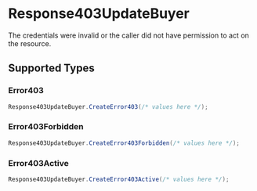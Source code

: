 # Response403UpdateBuyer

The credentials were invalid or the caller did not have permission to act on the resource.


## Supported Types

### Error403

```csharp
Response403UpdateBuyer.CreateError403(/* values here */);
```

### Error403Forbidden

```csharp
Response403UpdateBuyer.CreateError403Forbidden(/* values here */);
```

### Error403Active

```csharp
Response403UpdateBuyer.CreateError403Active(/* values here */);
```
